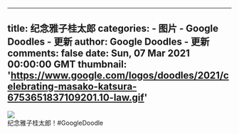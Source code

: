 
---
title: 纪念雅子桂太郎
categories: 
    - 图片
    - Google Doodles - 更新
author: Google Doodles - 更新
comments: false
date: Sun, 07 Mar 2021 00:00:00 GMT
thumbnail: 'https://www.google.com/logos/doodles/2021/celebrating-masako-katsura-6753651837109201.10-law.gif'
---

<div>   
<img src="https://www.google.com/logos/doodles/2021/celebrating-masako-katsura-6753651837109201.10-law.gif" referrerpolicy="no-referrer"><br>纪念雅子桂太郎！#GoogleDoodle  
</div>
            